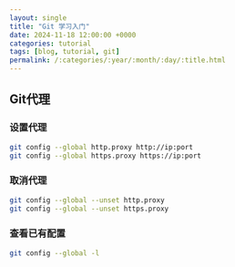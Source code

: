 ```yaml
---
layout: single
title: "Git 学习入门"
date: 2024-11-18 12:00:00 +0000
categories: tutorial
tags: [blog, tutorial, git]
permalink: /:categories/:year/:month/:day/:title.html
---
```


## Git代理

### 设置代理

```bash
git config --global http.proxy http://ip:port
git config --global https.proxy https://ip:port
```

### 取消代理

```bash
git config --global --unset http.proxy
git config --global --unset https.proxy
```

### 查看已有配置

```bash
git config --global -l
```